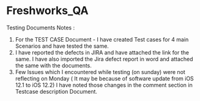 # Freshworks_QA
Testing Documents
Notes :
 1. For the TEST CASE Document - I have created Test cases for 4 main Scenarios and have tested the same.
 2. I have reported the defects in JIRA and have attached the link for the same. I have also imported the Jira defect report in word and attached the same with the documents.
 3. Few Issues which I encountered while testing (on sunday) were not reflecting on Monday ( It may be because of software update from iOS 12.1 to iOS 12.2) I have noted those changes in the comment section in Testcase description Document.

